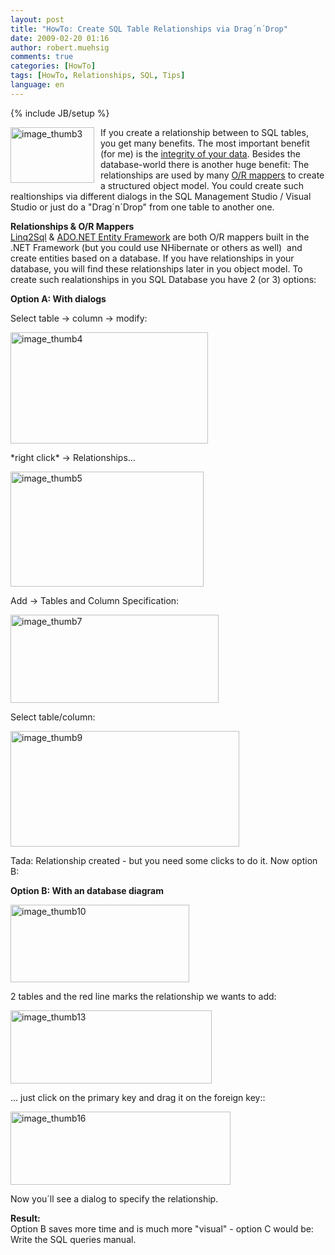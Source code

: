 ```yaml
---
layout: post
title: "HowTo: Create SQL Table Relationships via Drag´n´Drop"
date: 2009-02-20 01:16
author: robert.muehsig
comments: true
categories: [HowTo]
tags: [HowTo, Relationships, SQL, Tips]
language: en
---
```

{% include JB/setup %}
<p><a href="{{BASE_PATH}}/assets/wp-images-en/image-thumb310.png"><img style="border-right: 0px; border-top: 0px; margin: 0px 10px 0px 0px; border-left: 0px; border-bottom: 0px" height="89" alt="image_thumb3" src="{{BASE_PATH}}/assets/wp-images-en/image-thumb3-thumb1.png" width="134" align="left" border="0" /></a>If you create a relationship between to SQL tables, you get many benefits. The most important benefit (for me) is the <a href="http://en.wikipedia.org/wiki/Data_integrity">integrity of your data</a>. Besides the database-world there is another huge benefit: The relationships are used by many <a href="http://en.wikipedia.org/wiki/Object-relational_mapping">O/R mappers</a> to create a structured object model. You could create such realtionships via different dialogs in the SQL Management Studio / Visual Studio or just do a &quot;Drag&#180;n&#180;Drop&quot; from one table to another one.</p> 
<!--more-->
  <p><strong>Relationships &amp; O/R Mappers</strong>&#160; <br /><a href="http://msdn.microsoft.com/de-de/library/bb386976.aspx">Linq2Sql</a> &amp; <a href="http://msdn.microsoft.com/en-us/library/aa697427(VS.80).aspx">ADO.NET Entity Framework</a> are both O/R mappers built in the .NET Framework (but you could use NHibernate or others as well)&#160; and create entities based on a database. If you have relationships in your database, you will find these relationships later in you object model. To create such realationships in you SQL Database you have 2 (or 3) options:</p>
<p><strong>Option A: With dialogs</strong></p>
<p>Select table -&gt; column -&gt; modify:</p>
<p><a href="{{BASE_PATH}}/assets/wp-images-en/image-thumb410.png"><img style="border-right: 0px; border-top: 0px; border-left: 0px; border-bottom: 0px" height="178" alt="image_thumb4" src="{{BASE_PATH}}/assets/wp-images-en/image-thumb4-thumb2.png" width="316" border="0" /></a> </p>
<p>*right click* -&gt; Relationships...</p>
<p><a href="{{BASE_PATH}}/assets/wp-images-en/image-thumb55.png"><img style="border-right: 0px; border-top: 0px; border-left: 0px; border-bottom: 0px" height="184" alt="image_thumb5" src="{{BASE_PATH}}/assets/wp-images-en/image-thumb5-thumb1.png" width="309" border="0" /></a> </p>
<p>Add -&gt; Tables and Column Specification:</p>
<p><a href="{{BASE_PATH}}/assets/wp-images-en/image-thumb72.png"><img style="border-right: 0px; border-top: 0px; border-left: 0px; border-bottom: 0px" height="141" alt="image_thumb7" src="{{BASE_PATH}}/assets/wp-images-en/image-thumb7-thumb1.png" width="333" border="0" /></a> </p>
<p>Select table/column:</p>
<p><a href="{{BASE_PATH}}/assets/wp-images-en/image-thumb93.png"><img style="border-right: 0px; border-top: 0px; border-left: 0px; border-bottom: 0px" height="185" alt="image_thumb9" src="{{BASE_PATH}}/assets/wp-images-en/image-thumb9-thumb2.png" width="366" border="0" /></a> </p>
<p>Tada: Relationship created - but you need some clicks to do it. Now option B:</p>
<p><strong>Option B: With an database diagram </strong></p>
<p><a href="{{BASE_PATH}}/assets/wp-images-en/image-thumb101.png"><img style="border-right: 0px; border-top: 0px; border-left: 0px; border-bottom: 0px" height="124" alt="image_thumb10" src="{{BASE_PATH}}/assets/wp-images-en/image-thumb10-thumb.png" width="286" border="0" /></a> </p>
<p>2 tables and the red line marks the relationship we wants to add:</p>
<p><a href="{{BASE_PATH}}/assets/wp-images-en/image-thumb132.png"><img style="border-right: 0px; border-top: 0px; border-left: 0px; border-bottom: 0px" height="117" alt="image_thumb13" src="{{BASE_PATH}}/assets/wp-images-en/image-thumb13-thumb1.png" width="322" border="0" /></a> </p>
<p>... just click on the primary key and drag it on the foreign key::</p>
<p><a href="{{BASE_PATH}}/assets/wp-images-en/image-thumb161.png"><img style="border-right: 0px; border-top: 0px; border-left: 0px; border-bottom: 0px" height="117" alt="image_thumb16" src="{{BASE_PATH}}/assets/wp-images-en/image-thumb16-thumb.png" width="352" border="0" /></a> </p>
<p>Now you&#180;ll see a dialog to specify the relationship. </p>
<p><strong>Result:      <br /></strong>Option B saves more time and is much more &quot;visual&quot; - option C would be: Write the SQL queries manual.</p>
